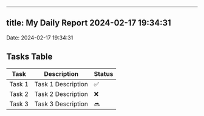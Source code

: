 
---
title: My Daily Report 2024-02-17 19:34:31
---

Date: 2024-02-17 19:34:31

## Tasks Table

| Task | Description | Status |
|------|-------------|--------|
| Task 1 | Task 1 Description | ✅ |
| Task 2 | Task 2 Description | ❌ |
| Task 3 | Task 3 Description | 🔜 |
